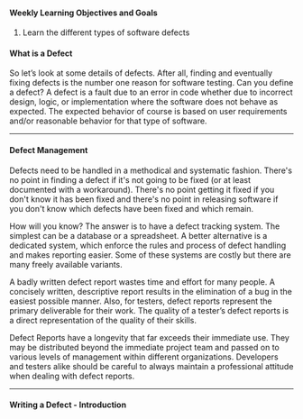 #### Weekly Learning Objectives and Goals

1. Learn the different types of software defects

#### What is a Defect

So let’s look at some details of defects. After all, finding and eventually fixing defects is the number one reason for software testing. Can you define a defect? A defect is a fault due to an error in code whether due to incorrect design, logic, or implementation where the software does not behave as expected. The expected behavior of course is based on user requirements and/or reasonable behavior for that type of software.

---

#### Defect Management

Defects need to be handled in a methodical and systematic fashion. There's no point in finding a defect if it's not going to be fixed (or at least documented with a workaround). There's no point getting it fixed if you don't know it has been fixed and there's no point in releasing software if you don't know which defects have been fixed and which remain.

How will you know? The answer is to have a defect tracking system. The simplest can be a database or a spreadsheet. A better alternative is a dedicated system, which enforce the rules and process of defect handling and makes reporting easier. Some of these systems are costly but there are many freely available variants.

A badly written defect report wastes time and effort for many people. A concisely written, descriptive report results in the elimination of a bug in the easiest possible manner. Also, for testers, defect reports represent the primary deliverable for their work. The quality of a tester’s defect reports is a direct representation of the quality of their skills.

Defect Reports have a longevity that far exceeds their immediate use. They may be distributed beyond the immediate project team and passed on to various levels of management within different organizations. Developers and testers alike should be careful to always maintain a professional attitude when dealing with defect reports. 

---

#### Writing a Defect - Introduction